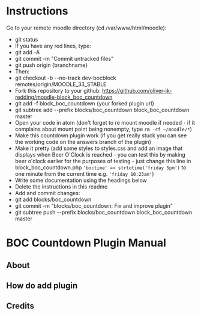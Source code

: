 # Instructions

Go to your remote moodle directory (cd /var/www/html/moodle):
* git status
* If you have any red lines, type:
* git add -A
* git commit -m "Commit untracked files"
* git push origin {branchname}
* Then:
* git checkout -b --no-track dev-bocblock remotes/origin/MOODLE_33_STABLE
* Fork this repository to your github: https://github.com/oliver-jk-redding/moodle-block_boc_countdown
* git add -f block_boc_countdown {your forked plugin url}
* git subtree add --prefix blocks/boc_countdown block_boc_countdown master
* Open your code in atom (don't forget to re mount moodle if needed - if it complains about mount point being nonempty, type `rm -rf ~/moodle/*`)
* Make this countdown plugin work (if you get really stuck you can see the working code on the answers branch of the plugin)
* Make it pretty (add some styles to styles.css and add an image that displays when Beer O'Clock is reached - you can test this by making beer o'clock earlier for the purposes of testing - just change this line in block_boc_countdown.php `'boctime' => strtotime('friday 5pm')` to one minute from the current time e.g. `'friday 10:23am'`)
* Write some documentation using the headings below
* Delete the instructions in this readme
* Add and commit changes:
* git add blocks/boc_countdown
* git commit -m "blocks/boc_countdown: Fix and improve plugin"
* git subtree push --prefix blocks/boc_countdown block_boc_countdown master

# BOC Countdown Plugin Manual


## About


## How do add plugin


## Credits
